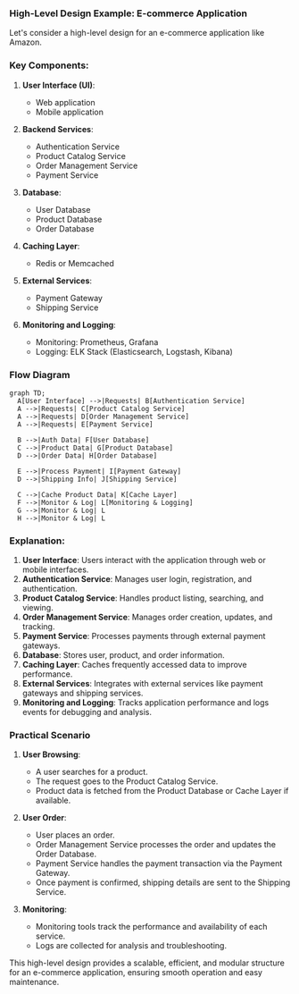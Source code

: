 ### High-Level Design Example: E-commerce Application

Let's consider a high-level design for an e-commerce application like Amazon.

### Key Components:

1. **User Interface (UI)**:
   - Web application
   - Mobile application

2. **Backend Services**:
   - Authentication Service
   - Product Catalog Service
   - Order Management Service
   - Payment Service

3. **Database**:
   - User Database
   - Product Database
   - Order Database

4. **Caching Layer**:
   - Redis or Memcached

5. **External Services**:
   - Payment Gateway
   - Shipping Service

6. **Monitoring and Logging**:
   - Monitoring: Prometheus, Grafana
   - Logging: ELK Stack (Elasticsearch, Logstash, Kibana)

### Flow Diagram

```mermaid
graph TD;
  A[User Interface] -->|Requests| B[Authentication Service]
  A -->|Requests| C[Product Catalog Service]
  A -->|Requests| D[Order Management Service]
  A -->|Requests| E[Payment Service]
  
  B -->|Auth Data| F[User Database]
  C -->|Product Data| G[Product Database]
  D -->|Order Data| H[Order Database]

  E -->|Process Payment| I[Payment Gateway]
  D -->|Shipping Info| J[Shipping Service]

  C -->|Cache Product Data| K[Cache Layer]
  F -->|Monitor & Log| L[Monitoring & Logging]
  G -->|Monitor & Log| L
  H -->|Monitor & Log| L
```

### Explanation:

1. **User Interface**: Users interact with the application through web or mobile interfaces.
2. **Authentication Service**: Manages user login, registration, and authentication.
3. **Product Catalog Service**: Handles product listing, searching, and viewing.
4. **Order Management Service**: Manages order creation, updates, and tracking.
5. **Payment Service**: Processes payments through external payment gateways.
6. **Database**: Stores user, product, and order information.
7. **Caching Layer**: Caches frequently accessed data to improve performance.
8. **External Services**: Integrates with external services like payment gateways and shipping services.
9. **Monitoring and Logging**: Tracks application performance and logs events for debugging and analysis.

### Practical Scenario

1. **User Browsing**: 
   - A user searches for a product.
   - The request goes to the Product Catalog Service.
   - Product data is fetched from the Product Database or Cache Layer if available.

2. **User Order**:
   - User places an order.
   - Order Management Service processes the order and updates the Order Database.
   - Payment Service handles the payment transaction via the Payment Gateway.
   - Once payment is confirmed, shipping details are sent to the Shipping Service.

3. **Monitoring**:
   - Monitoring tools track the performance and availability of each service.
   - Logs are collected for analysis and troubleshooting.

This high-level design provides a scalable, efficient, and modular structure for an e-commerce application, ensuring smooth operation and easy maintenance.